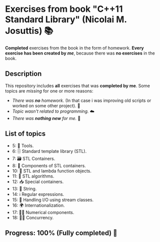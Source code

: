 # Exercises from book "C++11 Standard Library" (Nicolai M. Josuttis) 📚
**Completed** exercises from the book in the form of homework. **Every exercise has been created by ***me*****, because there was **no exercises** in the book.

## Description
This repository includes **all** exercises that was **completed by me**. Some topics are _missing_ for one or more reasons:
  - _There was **no** homework_. (In that case i was improving old scripts or worked on some other project). 👷
  - _Topic wasn't related to programming._ ☁️
  - _There was **nothing new** for me._ 🤫

## List of topics
  - 5: 🧰 Tools.
  - 6: 🗄️ Standard template library (STL).
  - 7: 🗃️ STL Containers.
  - 8: 📎 Components of STL containers.
  - 10: 🛫 STL and lambda function objects.
  - 11: 🦸 STL algorithms.
  - 12: 📥 Special containers.
  - 13: 📑 String.
  - 14: ℹ️ Regular expressions.
  - 15: 🔄 Handling I/O using stream classes.
  - 16: 🌍 Internationalization.
  - 17: 👨‍🎓 Numerical components.
  - 18: 🏃‍♂️ Concurrency.


## Progress: 100% (Fully completed) 🥳
